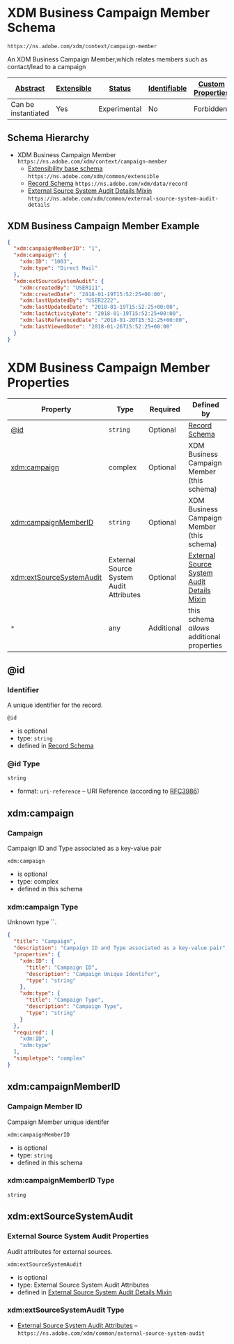 
# XDM Business Campaign Member Schema

```
https://ns.adobe.com/xdm/context/campaign-member
```

An XDM Business Campaign Member,which relates members such as contact/lead to a campaign

| [Abstract](../../abstract.md) | [Extensible](../../extensions.md) | [Status](../../status.md) | [Identifiable](../../id.md) | [Custom Properties](../../extensions.md) | [Additional Properties](../../extensions.md) | Defined In |
|-------------------------------|-----------------------------------|---------------------------|-----------------------------|------------------------------------------|----------------------------------------------|------------|
| Can be instantiated | Yes | Experimental | No | Forbidden | Permitted | [classes/campaign-member.schema.json](classes/campaign-member.schema.json) |
## Schema Hierarchy

* XDM Business Campaign Member `https://ns.adobe.com/xdm/context/campaign-member`
  * [Extensibility base schema](../datatypes/extensible.schema.md) `https://ns.adobe.com/xdm/common/extensible`
  * [Record Schema](../behaviors/record.schema.md) `https://ns.adobe.com/xdm/data/record`
  * [External Source System Audit Details Mixin](../mixins/shared/external-source-system-audit-details.schema.md) `https://ns.adobe.com/xdm/common/external-source-system-audit-details`


## XDM Business Campaign Member Example
```json
{
  "xdm:campaignMemberID": "1",
  "xdm:campaign": {
    "xdm:ID": "1003",
    "xdm:type": "Direct Mail"
  },
  "xdm:extSourceSystemAudit": {
    "xdm:createdBy": "USER111",
    "xdm:createdDate": "2018-01-19T15:52:25+00:00",
    "xdm:lastUpdatedBy": "USER2222",
    "xdm:lastUpdatedDate": "2018-01-19T15:52:25+00:00",
    "xdm:lastActivityDate": "2018-01-19T15:52:25+00:00",
    "xdm:lastReferencedDate": "2018-01-20T15:52:25+00:00",
    "xdm:lastViewedDate": "2018-01-26T15:52:25+00:00"
  }
}
```

# XDM Business Campaign Member Properties

| Property | Type | Required | Defined by |
|----------|------|----------|------------|
| [@id](#id) | `string` | Optional | [Record Schema](../behaviors/record.schema.md#id) |
| [xdm:campaign](#xdmcampaign) | complex | Optional | XDM Business Campaign Member (this schema) |
| [xdm:campaignMemberID](#xdmcampaignmemberid) | `string` | Optional | XDM Business Campaign Member (this schema) |
| [xdm:extSourceSystemAudit](#xdmextsourcesystemaudit) | External Source System Audit Attributes | Optional | [External Source System Audit Details Mixin](../mixins/shared/external-source-system-audit-details.schema.md#xdmextsourcesystemaudit) |
| `*` | any | Additional | this schema *allows* additional properties |

## @id
### Identifier

A unique identifier for the record.

`@id`
* is optional
* type: `string`
* defined in [Record Schema](../behaviors/record.schema.md#id)

### @id Type


`string`
* format: `uri-reference` – URI Reference (according to [RFC3986](https://tools.ietf.org/html/rfc3986))






## xdm:campaign
### Campaign

Campaign ID and Type associated as a key-value pair

`xdm:campaign`
* is optional
* type: complex
* defined in this schema

### xdm:campaign Type

Unknown type ``.

```json
{
  "title": "Campaign",
  "description": "Campaign ID and Type associated as a key-value pair",
  "properties": {
    "xdm:ID": {
      "title": "Campaign ID",
      "description": "Campaign Unique Identifer",
      "type": "string"
    },
    "xdm:type": {
      "title": "Campaign Type",
      "description": "Campaign Type",
      "type": "string"
    }
  },
  "required": [
    "xdm:ID",
    "xdm:type"
  ],
  "simpletype": "complex"
}
```





## xdm:campaignMemberID
### Campaign Member ID

Campaign Member unique identifer

`xdm:campaignMemberID`
* is optional
* type: `string`
* defined in this schema

### xdm:campaignMemberID Type


`string`






## xdm:extSourceSystemAudit
### External Source System Audit Properties

Audit attributes for external sources.

`xdm:extSourceSystemAudit`
* is optional
* type: External Source System Audit Attributes
* defined in [External Source System Audit Details Mixin](../mixins/shared/external-source-system-audit-details.schema.md#xdmextsourcesystemaudit)

### xdm:extSourceSystemAudit Type


* [External Source System Audit Attributes](../datatypes/external-source-system-audit.schema.md) – `https://ns.adobe.com/xdm/common/external-source-system-audit`




